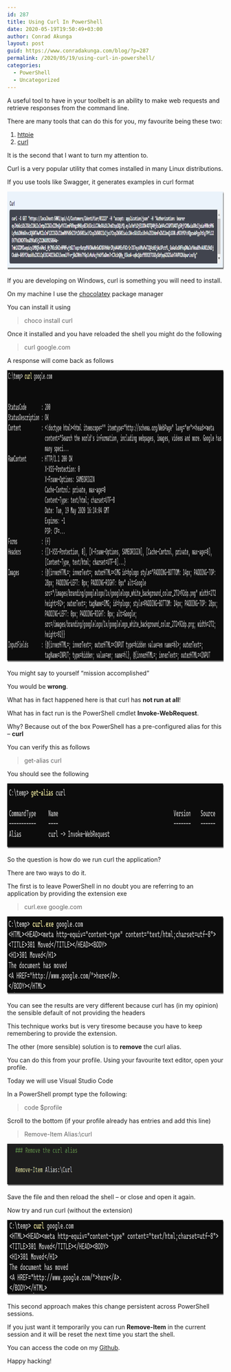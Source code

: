 ```yaml
---
id: 287
title: Using Curl In PowerShell
date: 2020-05-19T19:50:49+03:00
author: Conrad Akunga
layout: post
guid: https://www.conradakunga.com/blog/?p=287
permalink: /2020/05/19/using-curl-in-powershell/
categories:
  - PowerShell
  - Uncategorized
---
```

A useful tool to have in your toolbelt is an ability to make web requests and retrieve responses from the command line.

There are many tools that can do this for you, my favourite being these two:

  1. [httpie](https://httpie.org/)
  2. [curl](https://curl.haxx.se/)

It is the second that I want to turn my attention to.

Curl is a very popular utility that comes installed in many Linux distributions.

If you use tools like Swagger, it generates examples in curl format

[<img style="display: inline; background-image: none;" title="image" src="images/2020/05/image_thumb-2.png" alt="image" width="1299" height="181" border="0" />](images/2020/05/image-2.png)

If you are developing on Windows, curl is something you will need to install.

On my machine I use the [chocolatey](https://chocolatey.org/) package manager

You can install it using

> choco install curl

Once it installed and you have reloaded the shell you might do the following

> curl google.com

A response will come back as follows

[<img style="display: inline; background-image: none;" title="image" src="images/2020/05/image_thumb-3.png" alt="image" width="1413" height="678" border="0" />](images/2020/05/image-3.png)

You might say to yourself “mission accomplished”

You would be **wrong**.

What has in fact happened here is that curl has **not run at all**!

What has in fact run is the PowerShell cmdlet **Invoke-WebRequest**.

Why? Because out of the box PowerShell has a pre-configured alias for this – **curl**

You can verify this as follows

> get-alias curl

You should see the following

[<img style="display: inline; background-image: none;" title="image" src="images/2020/05/image_thumb-4.png" alt="image" width="1058" height="151" border="0" />](images/2020/05/image-4.png)

So the question is how do we run curl the application?

There are two ways to do it.

The first is to leave PowerShell in no doubt you are referring to an application by providing the extension exe

> curl.exe google.com

[<img style="display: inline; background-image: none;" title="image" src="images/2020/05/image_thumb-5.png" alt="image" width="978" height="181" border="0" />](images/2020/05/image-5.png)

You can see the results are very different because curl has (in my opinion) the sensible default of not providing the headers

This technique works but is very tiresome because you have to keep remembering to provide the extension.

The other (more sensible) solution is to **remove** the curl alias.

You can do this from your profile. Using your favourite text editor, open your profile.

Today we will use Visual Studio Code

In a PowerShell prompt type the following:

> code $profile

Scroll to the bottom (if your profile already has entries and add this line)

> Remove-Item Alias:\curl

[<img style="display: inline; background-image: none;" title="image" src="images/2020/05/image_thumb-6.png" alt="image" width="872" height="98" border="0" />](images/2020/05/image-6.png)

Save the file and then reload the shell – or close and open it again.

Now try and run curl (without the extension)

[<img style="display: inline; background-image: none;" title="image" src="images/2020/05/image_thumb-7.png" alt="image" width="970" height="175" border="0" />](images/2020/05/image-7.png)

This second approach makes this change persistent across PowerShell sessions.

If you just want it temporarily you can run **Remove-Item** in the current session and it will be reset the next time you start the shell.

You can access the code on my [Github](https://github.com/conradakunga/BlogCode/tree/master/19%20May%20-%20Using%20Curl%20in%20PowerShell).

Happy hacking!